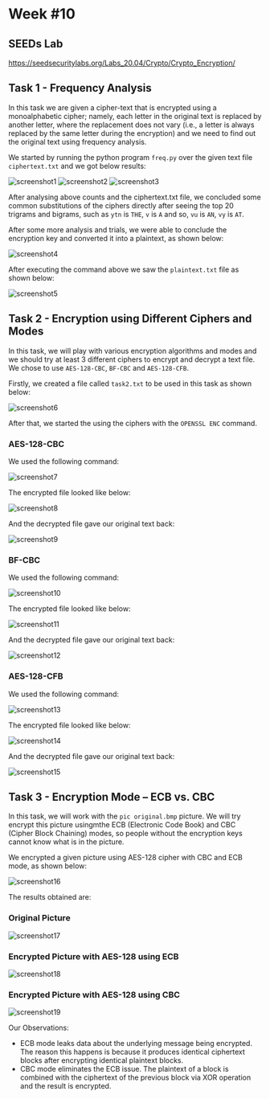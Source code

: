 # **Week #10**

## **SEEDs Lab**

https://seedsecuritylabs.org/Labs_20.04/Crypto/Crypto_Encryption/

## Task 1 - Frequency Analysis

In this task we are given a cipher-text that is encrypted using a monoalphabetic cipher; namely, each letter in the original text is replaced by another letter, where the replacement does not vary (i.e., a letter is always replaced by the same letter during the encryption) and we need to find out the original text using frequency analysis.

We started by running the python program `freq.py` over the given text file `ciphertext.txt` and we got below
results:

![screenshot1](screenshots/LOGBOOK10/screenshot1.png)
![screenshot2](screenshots/LOGBOOK10/screenshot2.png)
![screenshot3](screenshots/LOGBOOK10/screenshot3.png)

After analysing above counts and the ciphertext.txt file, we concluded some common substitutions of the
ciphers directly after seeing the top 20 trigrams and bigrams, such as `ytn` is `THE`, `v` is `A` and so, `vu` is
`AN`, `vy` is `AT`.

After some more analysis and trials, we were able to conclude the encryption key and converted it into a plaintext, as shown below:

![screenshot4](screenshots/LOGBOOK10/screenshot4.png)

After executing the command above we saw the `plaintext.txt` file as shown below:

![screenshot5](screenshots/LOGBOOK10/screenshot5.png)

## Task 2 - Encryption using Different Ciphers and Modes

In this task, we will play with various encryption algorithms and modes and we should try at least 3 different ciphers to encrypt and decrypt a text file. We chose to use `AES-128-CBC`, `BF-CBC` and `AES-128-CFB`.

Firstly, we created a file called `task2.txt` to be used in this task as shown below:

![screenshot6](screenshots/LOGBOOK10/screenshot6.png)

After that, we started the using the ciphers with the `OPENSSL ENC` command.

### AES-128-CBC

We used the following command:

![screenshot7](screenshots/LOGBOOK10/screenshot7.png)

The encrypted file looked like below:

![screenshot8](screenshots/LOGBOOK10/screenshot8.png)

And the decrypted file gave our original text back:

![screenshot9](screenshots/LOGBOOK10/screenshot9.png)

### BF-CBC

We used the following command:

![screenshot10](screenshots/LOGBOOK10/screenshot10.png)

The encrypted file looked like below:

![screenshot11](screenshots/LOGBOOK10/screenshot11.png)

And the decrypted file gave our original text back:

![screenshot12](screenshots/LOGBOOK10/screenshot12.png)

### AES-128-CFB

We used the following command:

![screenshot13](screenshots/LOGBOOK10/screenshot13.png)

The encrypted file looked like below:

![screenshot14](screenshots/LOGBOOK10/screenshot14.png)

And the decrypted file gave our original text back:

![screenshot15](screenshots/LOGBOOK10/screenshot15.png)

## Task 3 - Encryption Mode – ECB vs. CBC

In this task, we will work with the `pic original.bmp` picture. We will try encrypt this picture usingmthe ECB (Electronic Code Book) and CBC (Cipher Block Chaining) modes, so people without the encryption keys cannot know what is in the picture.

We encrypted a given picture using AES-128 cipher with CBC and ECB mode, as shown below:

![screenshot16](screenshots/LOGBOOK10/screenshot16.png)

The results obtained are:

### Original Picture

![screenshot17](screenshots/LOGBOOK10/screenshot17.png)

### Encrypted Picture with AES-128 using ECB 

![screenshot18](screenshots/LOGBOOK10/screenshot18.png)

### Encrypted Picture with AES-128 using CBC

![screenshot19](screenshots/LOGBOOK10/screenshot19.png)

Our Observations:
- ECB mode leaks data about the underlying message being encrypted. The reason this happens is because it produces identical ciphertext blocks after encrypting identical plaintext blocks.
- CBC mode eliminates the ECB issue. The plaintext of a block is combined with the ciphertext of the previous block via XOR operation and the result is encrypted.